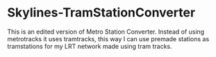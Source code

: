 # Skylines-TramStationConverter
This is an edited version of Metro Station Converter.
Instead of using metrotracks it uses tramtracks, this way I can use premade stations as tramstations for my LRT network made using tram tracks.
